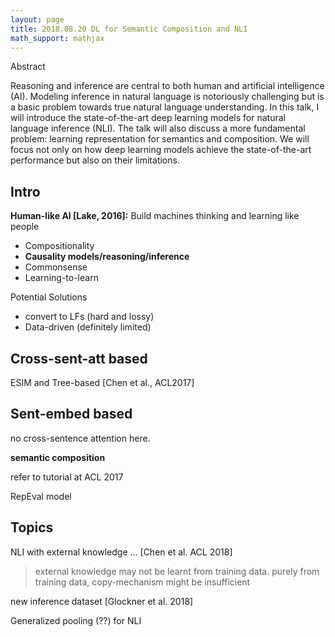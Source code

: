 ```yaml
---
layout: page
title: 2018.08.20 DL for Semantic Composition and NLI
math_support: mathjax
---
```



Abstract

Reasoning and inference are central to both human and artificial intelligence (AI). Modeling inference in natural language is notoriously challenging but is a basic problem towards true natural language understanding. In this talk, I will introduce the state-of-the-art deep learning models for natural language inference (NLI). The talk will also discuss a more fundamental problem: learning representation for semantics and composition. We will focus not only on how deep learning models achieve the state-of-the-art performance but also on their limitations.

## Intro

**Human-like AI [Lake, 2016]:**
Build machines thinking and learning like people
- Compositionality
- **Causality models/reasoning/inference**
- Commonsense
- Learning-to-learn

Potential Solutions

- convert to LFs (hard and lossy)
- Data-driven (definitely limited)

## Cross-sent-att based

ESIM and Tree-based [Chen et al., ACL2017]

## Sent-embed based

no cross-sentence attention here.

**semantic composition**

refer to tutorial at ACL 2017

RepEval model

## Topics

NLI with external knowledge ... [Chen et al. ACL 2018]

> external knowledge may not be learnt from training data.
> purely from training data, copy-mechanism might be insufficient

new inference dataset [Glockner et al. 2018]

Generalized pooling (??) for NLI


